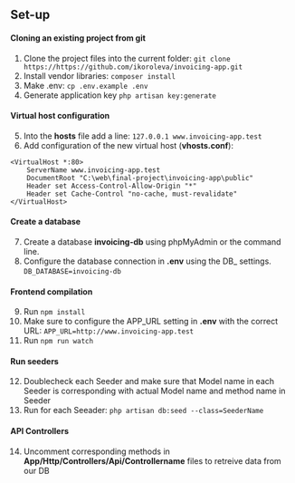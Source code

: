 ## Set-up

#### Cloning an existing project from git

1. Clone the project files into the current folder:
   `git clone https://https://github.com/ikoroleva/invoicing-app.git`
2. Install vendor libraries: `composer install`
3. Make .env: `cp .env.example .env`
4. Generate application key `php artisan key:generate`

#### Virtual host configuration

5. Into the **hosts** file add a line: `127.0.0.1 www.invoicing-app.test`
6. Add configuration of the new virtual host (**vhosts.conf**):

```
<VirtualHost *:80>
    ServerName www.invoicing-app.test
    DocumentRoot "C:\web\final-project\invoicing-app\public"
    Header set Access-Control-Allow-Origin "*"
    Header set Cache-Control "no-cache, must-revalidate"
</VirtualHost>
```

#### Create a database

7. Create a database **invoicing-db** using phpMyAdmin or the command line.
8. Configure the database connection in **.env** using the DB\_ settings.
   `DB_DATABASE=invoicing-db`

#### Frontend compilation

9. Run `npm install`
10. Make sure to configure the APP_URL setting in **.env** with the correct URL:
    `APP_URL=http://www.invoicing-app.test`
11. Run `npm run watch`

#### Run seeders

12. Doublecheck each Seeder and make sure that Model name in each Seeder is corresponding with actual Model name and method name in Seeder
13. Run for each Seeader: `php artisan db:seed --class=SeederName`

#### API Controllers

14. Uncomment corresponding methods in **App/Http/Controllers/Api/Controllername** files to retreive data from our DB
